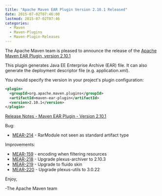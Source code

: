 ```yaml
---
title: "Apache Maven EAR Plugin Version 2.10.1 Released"
date: 2015-07-02T07:46:00
lastmod: 2015-07-02T07:46
categories:
  - Maven
  - Maven-Plugins
  - Maven-Plugin-Releases
---
```

The Apache Maven team is pleased to announce the release of the 
[Apache Maven EAR Plugin, version 2.10.1](http://maven.apache.org/plugins/maven-ear-plugin/)

This plugin generates Java EE Enterprise Archive (EAR) file. It can also
generate the deployment descriptor file (e.g. application.xml).

You should specify the version in your project's plugin configuration:

```xml
<plugin>
  <groupId>org.apache.maven.plugins</groupId>
  <artifactId>maven-ear-plugin</artifactId>
  <version>2.10.1</version>
</plugin>
```
<!-- more -->

[Release Notes - Maven EAR Plugin - Version 2.10.1](https://issues.apache.org/jira/secure/ReleaseNote.jspa?projectId=12317422&version=12330698)

Bug:

 * [MEAR-214](https://issues.apache.org/jira/browse/MEAR-214) - RarModule not seen as standard artifact type

Improvements:

 * [MEAR-159](https://issues.apache.org/jira/browse/MEAR-159) - encoding when filtering resources
 * [MEAR-218](https://issues.apache.org/jira/browse/MEAR-218) - Upgrade plexus-archiver to 2.10.3
 * [MEAR-219](https://issues.apache.org/jira/browse/MEAR-219) - Upgrade to fluido skin
 * [MEAR-220](https://issues.apache.org/jira/browse/MEAR-220) - Upgrade plexus-utils to 3.0.22

Enjoy,

-The Apache Maven team
